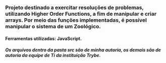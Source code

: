 ### Projeto destinado a exercitar  resoluções de problemas, utilizando Higher Order Functions, a fim de manipular e criar arrays. Por meio das funções implementadas, é possível manipular o sistema de um Zoológico.

#### Ferramentas utilizadas: JavaScript.

##### Os arquivos dentro da pasta src são de minha autoria, os demais são de autoria da equipe de Ti da instituição Trybe.





